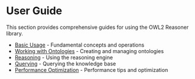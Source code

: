 # User Guide

This section provides comprehensive guides for using the OWL2 Reasoner library.

- [Basic Usage](basic-usage.md) - Fundamental concepts and operations
- [Working with Ontologies](ontologies.md) - Creating and managing ontologies
- [Reasoning](reasoning.md) - Using the reasoning engine
- [Querying](querying.md) - Querying the knowledge base
- [Performance Optimization](performance.md) - Performance tips and optimization